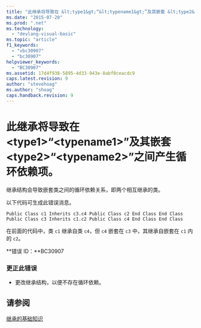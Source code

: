 ```yaml
---
title: "此继承将导致在 &lt;type1&gt;“&lt;typename1&gt;”及其嵌套 &lt;type2&gt;“&lt;typename2&gt;”之间产生循环依赖项。 | Microsoft Docs"
ms.date: "2015-07-20"
ms.prod: ".net"
ms.technology: 
  - "devlang-visual-basic"
ms.topic: "article"
f1_keywords: 
  - "vbc30907"
  - "bc30907"
helpviewer_keywords: 
  - "BC30907"
ms.assetid: 17d4f938-5895-4d33-943e-8abf0ceacdc9
caps.latest.revision: 9
author: "stevehoag"
ms.author: "shoag"
caps.handback.revision: 9
---
```

# 此继承将导致在 &lt;type1&gt;“&lt;typename1&gt;”及其嵌套 &lt;type2&gt;“&lt;typename2&gt;”之间产生循环依赖项。
继承结构会导致嵌套类之间的循环依赖关系，即两个相互继承的类。  
  
 以下代码可生成此错误消息。  
  
```  
Public Class c1 Inherits c3.c4 Public Class c2 End Class End Class Public Class c3 Inherits c1.c2 Public Class c4 End Class End Class  
```  
  
 在前面的代码中，类 `c1` 继承自类 `c4`，但 `c4` 嵌套在 `c3` 中，其继承自嵌套在 `c1` 内的 `c2`。  
  
 **错误 ID：**BC30907  
  
### 更正此错误  
  
-   更改继承结构，以便不存在循环依赖。  
  
## 请参阅  
 [继承的基础知识](../../visual-basic/programming-guide/language-features/objects-and-classes/inheritance-basics.md)